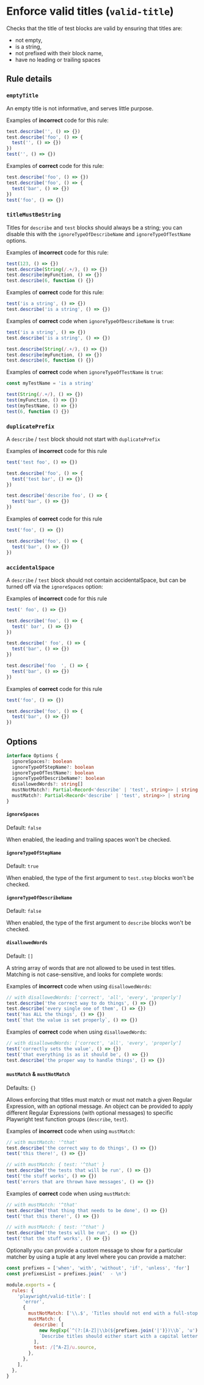 # Enforce valid titles (`valid-title`)

Checks that the title of test blocks are valid by ensuring that titles are:

- not empty,
- is a string,
- not prefixed with their block name,
- have no leading or trailing spaces

## Rule details

### `emptyTitle`

An empty title is not informative, and serves little purpose.

Examples of **incorrect** code for this rule:

```javascript
test.describe('', () => {})
test.describe('foo', () => {
  test('', () => {})
})
test('', () => {})
```

Examples of **correct** code for this rule:

```javascript
test.describe('foo', () => {})
test.describe('foo', () => {
  test('bar', () => {})
})
test('foo', () => {})
```

### `titleMustBeString`

Titles for `describe` and `test` blocks should always be a string; you can
disable this with the `ignoreTypeOfDescribeName` and `ignoreTypeOfTestName`
options.

Examples of **incorrect** code for this rule:

```javascript
test(123, () => {})
test.describe(String(/.+/), () => {})
test.describe(myFunction, () => {})
test.describe(6, function () {})
```

Examples of **correct** code for this rule:

```javascript
test('is a string', () => {})
test.describe('is a string', () => {})
```

Examples of **correct** code when `ignoreTypeOfDescribeName` is `true`:

```javascript
test('is a string', () => {})
test.describe('is a string', () => {})

test.describe(String(/.+/), () => {})
test.describe(myFunction, () => {})
test.describe(6, function () {})
```

Examples of **correct** code when `ignoreTypeOfTestName` is `true`:

```javascript
const myTestName = 'is a string'

test(String(/.+/), () => {})
test(myFunction, () => {})
test(myTestName, () => {})
test(6, function () {})
```

### `duplicatePrefix`

A `describe` / `test` block should not start with `duplicatePrefix`

Examples of **incorrect** code for this rule

```javascript
test('test foo', () => {})

test.describe('foo', () => {
  test('test bar', () => {})
})

test.describe('describe foo', () => {
  test('bar', () => {})
})
```

Examples of **correct** code for this rule

```javascript
test('foo', () => {})

test.describe('foo', () => {
  test('bar', () => {})
})
```

### `accidentalSpace`

A `describe` / `test` block should not contain accidentalSpace, but can be
turned off via the `ignoreSpaces` option:

Examples of **incorrect** code for this rule

```javascript
test(' foo', () => {})

test.describe('foo', () => {
  test(' bar', () => {})
})

test.describe(' foo', () => {
  test('bar', () => {})
})

test.describe('foo  ', () => {
  test('bar', () => {})
})
```

Examples of **correct** code for this rule

```javascript
test('foo', () => {})

test.describe('foo', () => {
  test('bar', () => {})
})
```

## Options

```ts
interface Options {
  ignoreSpaces?: boolean
  ignoreTypeOfStepName?: boolean
  ignoreTypeOfTestName?: boolean
  ignoreTypeOfDescribeName?: boolean
  disallowedWords?: string[]
  mustNotMatch?: Partial<Record<'describe' | 'test', string>> | string
  mustMatch?: Partial<Record<'describe' | 'test', string>> | string
}
```

#### `ignoreSpaces`

Default: `false`

When enabled, the leading and trailing spaces won't be checked.

#### `ignoreTypeOfStepName`

Default: `true`

When enabled, the type of the first argument to `test.step` blocks won't be
checked.

#### `ignoreTypeOfDescribeName`

Default: `false`

When enabled, the type of the first argument to `describe` blocks won't be
checked.

#### `disallowedWords`

Default: `[]`

A string array of words that are not allowed to be used in test titles. Matching
is not case-sensitive, and looks for complete words:

Examples of **incorrect** code when using `disallowedWords`:

```javascript
// with disallowedWords: ['correct', 'all', 'every', 'properly']
test.describe('the correct way to do things', () => {})
test.describe('every single one of them', () => {})
test('has ALL the things', () => {})
test(`that the value is set properly`, () => {})
```

Examples of **correct** code when using `disallowedWords`:

```javascript
// with disallowedWords: ['correct', 'all', 'every', 'properly']
test('correctly sets the value', () => {})
test('that everything is as it should be', () => {})
test.describe('the proper way to handle things', () => {})
```

#### `mustMatch` & `mustNotMatch`

Defaults: `{}`

Allows enforcing that titles must match or must not match a given Regular
Expression, with an optional message. An object can be provided to apply
different Regular Expressions (with optional messages) to specific Playwright
test function groups (`describe`, `test`).

Examples of **incorrect** code when using `mustMatch`:

```javascript
// with mustMatch: '^that'
test.describe('the correct way to do things', () => {})
test('this there!', () => {})

// with mustMatch: { test: '^that' }
test.describe('the tests that will be run', () => {})
test('the stuff works', () => {})
test('errors that are thrown have messages', () => {})
```

Examples of **correct** code when using `mustMatch`:

```javascript
// with mustMatch: '^that'
test.describe('that thing that needs to be done', () => {})
test('that this there!', () => {})

// with mustMatch: { test: '^that' }
test.describe('the tests will be run', () => {})
test('that the stuff works', () => {})
```

Optionally you can provide a custom message to show for a particular matcher by
using a tuple at any level where you can provide a matcher:

```javascript
const prefixes = ['when', 'with', 'without', 'if', 'unless', 'for']
const prefixesList = prefixes.join('  - \n')

module.exports = {
  rules: {
    'playwright/valid-title': [
      'error',
      {
        mustNotMatch: ['\\.$', 'Titles should not end with a full-stop'],
        mustMatch: {
          describe: [
            new RegExp(`^(?:[A-Z]|\\b(${prefixes.join('|')})\\b`, 'u').source,
            `Describe titles should either start with a capital letter or one of the following prefixes: ${prefixesList}`,
          ],
          test: /[^A-Z]/u.source,
        },
      },
    ],
  },
}
```
